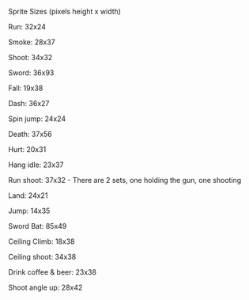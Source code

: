 Sprite Sizes (pixels height x width)

Run: 32x24

Smoke: 28x37

Shoot: 34x32

Sword: 36x93

Fall: 19x38

Dash: 36x27

Spin jump: 24x24

Death: 37x56

Hurt: 20x31

Hang idle: 23x37

Run shoot: 37x32 - There are 2 sets, one holding the gun, one shooting

Land: 24x21

Jump: 14x35

Sword Bat: 85x49

Ceiling Climb: 18x38

Ceiling shoot: 34x38

Drink coffee & beer: 23x38

Shoot angle up: 28x42

